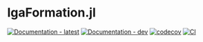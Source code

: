 # IgaFormation.jl

[![Documentation - latest](https://img.shields.io/badge/docs-stable-blue)](https://suitesplines.github.io/IgaFormation.jl/stable/)
[![Documentation - dev](https://img.shields.io/badge/docs-dev-blue)](https://suitesplines.github.io/IgaFormation.jl/dev/)
[![codecov](https://codecov.io/gh/SuiteSplines/IgaFormation.jl/graph/badge.svg?token=V81547QF0I)](https://codecov.io/gh/SuiteSplines/IgaFormation.jl)
[![CI](https://github.com/SuiteSplines/IgaFormation.jl/actions/workflows/CI.yml/badge.svg)](https://github.com/SuiteSplines/IgaFormation.jl/actions/workflows/CI.yml)